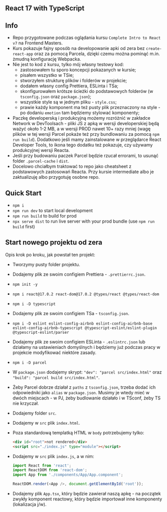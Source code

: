 ## React 17 with TypeScript

## Info

-   Repo przygotowane podczas oglądania kursu `Complete Intro to React v7` na Frontend Masters.
-   Kurs pokazuje fajny sposób na developowanie apki od zera bez `create-react-app` oraz za pomocą Parcela, dzięki czemu można pominąć m.in. żmudną konfigurację Webpacka.
-   Nie jest to kod z kursu, tylko mój własny testowy kod:
    -   zastosowałem tu sporo koncepcji pokazanych w kursie;
    -   pisałem wszystko w TSie;
    -   stworzyłem strukturę plików i folderów w projekcie;
    -   dodałem własny config Prettiera, ESLinta i TSa;
    -   skonfigurowałem krótsze ścieżki do podstawowych folderów (w `tsconfig.json` oraz `package.json`);
    -   wszystkie style są w jednym pliku - `style.css`;
    -   prawie każdy komponent ma też pusty plik przeznaczony na style - po dodaniu `emotion` tam będziemy stylować komponenty;
-   Paczkę developerską i produkcyjną możemy rozróżnić w zakładce Network w DevToolsach - pliki JS z apką w wersji developerskiej będą ważyć około 1-2 MB, a w wersji PROD nawet 10+ razy mniej (wagę plików w tej wersji Parcel pokaże też przy bundlowaniu za pomocą `npm run build`). Dodatkowo jeśli mamy zainstalowane w przeglądarce React Developer Tools, to ikona tego dodatku też pokazuje, czy używamy produkcyjnej wersji Reacta.
-   Jeśli przy budowaniu paczek Parcel będzie rzucał errorami, to usunąć folder `.parcel-cache` i `dist`.
-   Docelowo chciałbym traktować to repo jako cheatsheet z podstawowych zastosowań Reacta. Przy kursie intermediate albo je zaktualizuję albo przygotuję osobne repo.

## Quick Start

-   `npm i`
-   `npm run dev` to start local development
-   `npm run build` to build for prod
-   `npx serve dist` to run live server with your prod bundle (use `npm run build` first)

## Start nowego projektu od zera

Opis krok po kroku, jak powstał ten projekt:

-   Tworzymy pusty folder projektu.
-   Dodajemy plik ze swoim configiem Prettiera - `.prettierrc.json`.
-   `npm init -y`
-   `npm i react@17.0.2 react-dom@17.0.2 @types/react @types/react-dom`
-   `npm i -D typescript`
-   Dodajemy plik ze swoim configiem TSa - `tsconfig.json`.
-   `npm i -D eslint eslint-config-airbnb eslint-config-airbnb-base eslint-config-airbnb-typescript @typescript-eslint/eslint-plugin @typescript-eslint/parser`
-   Dodajemy plik ze swoim configiem ESLinta - `.eslintrc.json` lub działamy na ustawieniach domyślnych i będziemy już podczas pracy w projekcie modyfikować niektóre zasady.
-   `npm i -D parcel`
-   W `package.json` dodajemy skrypt: `"dev": "parcel src/index.html"` oraz `"build": "parcel build src/index.html"`.
-   Żeby Parcel dobrze działał z `paths` z `tsconfig.json`, trzeba dodać ich odpowiedniki jako `alias` w `package.json`. Musimy je wtedy mieć w dwóch miejscach - w PJ, żeby budlowanie działało i w TSconf, żeby TS nie krzyczał.
-   Dodajemy folder `src`.
-   Dodajemy w `src` plik `index.html`.
-   Poza standardową templatką HTML w `body` potrzebujemy tylko:
    ```html
    <div id="root">not rendered</div>
    <script src="./index.js" type="module"></script>
    ```
-   Dodajemy w `src` plik `index.js`, a w nim:

    ```js
    import React from 'react';
    import ReactDOM from 'react-dom';
    import App from './components/App/App.component';

    ReactDOM.render(<App />, document.getElementById('root'));
    ```

-   Dodajemy plik `App.tsx`, który będzie zawierał naszą apkę - na początek zwykły komponent reactowy, który będzie importował inne komponenty (lokalizacja j/w).
